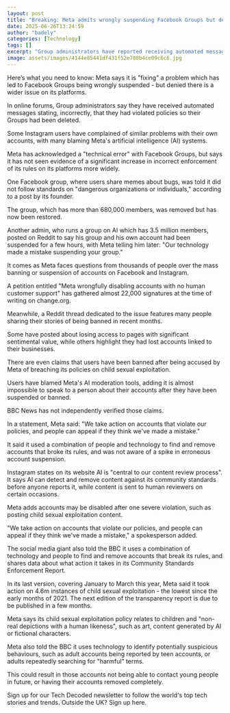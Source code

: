 ```yaml
---
layout: post
title: "Breaking: Meta admits wrongly suspending Facebook Groups but denies wider problem"
date: 2025-06-26T13:24:59
author: "badely"
categories: [Technology]
tags: []
excerpt: "Group administrators have reported receiving automated messages which incorrectly say they have violated the rules."
image: assets/images/4144e85441df431f52e780b4ce09c6c6.jpg
---
```


Here’s what you need to know: Meta says it is "fixing" a problem which has led to Facebook Groups being wrongly suspended - but denied there is a wider issue on its platforms.

In online forums, Group administrators say they have received automated messages stating, incorrectly, that they had violated policies so their Groups had been deleted.

Some Instagram users have complained of similar problems with their own accounts, with many blaming Meta's artificial intelligence (AI) systems.

Meta has acknowledged a "technical error" with Facebook Groups, but says it has not seen evidence of a significant increase in incorrect enforcement of its rules on its platforms more widely.

One Facebook group, where users share memes about bugs, was told it did not follow standards on "dangerous organizations or individuals," according to a post by its founder.

The group, which has more than 680,000 members, was removed but has now been restored.

Another admin, who runs a group on AI which has 3.5 million members, posted on Reddit to say his group and his own account had been suspended for a few hours, with Meta telling him later: "Our technology made a mistake suspending your group."

It comes as Meta faces questions from thousands of people over the mass banning or suspension of accounts on Facebook and Instagram.

A petition entitled "Meta wrongfully disabling accounts with no human customer support" has gathered almost 22,000 signatures at the time of writing on change.org.

Meanwhile, a Reddit thread dedicated to the issue features many people sharing their stories of being banned in recent months.

Some have posted about losing access to pages with significant sentimental value, while others highlight they had lost accounts linked to their businesses. 

There are even claims that users have been banned after being accused by Meta of breaching its policies on child sexual exploitation.

Users have blamed Meta's AI moderation tools, adding it is almost impossible to speak to a person about their accounts after they have been suspended or banned.

BBC News has not independently verified those claims.

In a statement, Meta said: "We take action on accounts that violate our policies, and people can appeal if they think we've made a mistake." 

It said it used a combination of people and technology to find and remove accounts that broke its rules, and was not aware of a spike in erroneous account suspension.

Instagram states on its website AI is "central to our content review process". It says AI can detect and remove content against its community standards before anyone reports it, while content is sent to human reviewers on certain occasions. 

Meta adds accounts may be disabled after one severe violation, such as posting child sexual exploitation content.

"We take action on accounts that violate our policies, and people can appeal if they think we've made a mistake," a spokesperson added.

The social media giant also told the BBC it uses a combination of technology and people to find and remove accounts that break its rules, and shares data about what action it takes in its Community Standards Enforcement Report.

In its last version, covering January to March this year, Meta said it took action on 4.6m instances of child sexual exploitation - the lowest since the early months of 2021. The next edition of the transparency report is due to be published in a few months.

Meta says its child sexual exploitation policy relates to children and "non-real depictions with a human likeness", such as art, content generated by AI or fictional characters.

Meta also told the BBC it uses technology to identify potentially suspicious behaviours, such as adult accounts being reported by teen accounts, or adults repeatedly searching for "harmful" terms.

This could result in those accounts not being able to contact young people in future, or having their accounts removed completely. 

Sign up for our Tech Decoded newsletter to follow the world's top tech stories and trends. Outside the UK? Sign up here.

